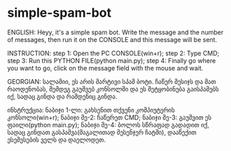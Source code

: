 # simple-spam-bot

ENGLISH:
Heyy, it's a simple spam bot. Write the message and the number of messages, then run it on the CONSOLE and this message will be sent.

INSTRUCTION:
step 1: Open the PC CONSOLE(win+r);
step 2: Type CMD;
step 3:  Run this PYTHON FILE(python main.py);
step 4: Finally go where you want to go, click on the message field with the mouse and wait.




GEORGIAN:
სალამიი, ეს არის მარტივი სპამ ბოტი. ჩაწერ მესიჯს და მათ რაოდენობას, შემდეგ გაუშვებ კონსოლში და ეს შეტყობინება გაისპამებს იქ, სადაც გინდა და რამდენიც გინდა.

ინსტრუქცია:
ნაბიჯი 1-ლი: გახსენით თქვენი კომპიუტერის კონსოლი(win+r); 
ნაბიჯი მე-2:  ჩაწერეთ CMD;
ნაბიჯი მე-3:  გაუშვით ეს ფაილი(python main.py);
ნაბიჯი მე-4:  ბოლოს სწრაფად გადადით იქ, სადაც გინდათ გასპამვა(მაგალითად მესენჯერ ჩატში), დააწექით ესემესების ველს და დაელოდეთ.


